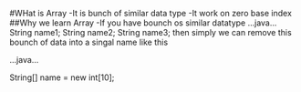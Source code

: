 #WHat is Array
 -It is bunch of similar data type
 -It work on zero base index
##Why we learn Array
 -If you have bounch os similar datatype 
  ...java...
   String name1;
   String name2;
   String name3;
  then simply we can remove this bounch of data into a singal name 
  like this

  ...java...

  String[] name = new int[10];
  
